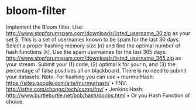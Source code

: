 # bloom-filter
Implement the Bloom filter. Use:
http://www.stopforumspam.com/downloads/listed_username_30.zip
as your set S. This is a set of usernames known to be spam for the last 30 days. Select a
proper hashing memory size (n) and find the optimal number of hash functions (k). Use the
spam usernames for the last 365 days:
http://www.stopforumspam.com/downloads/listed_username_365.zip
as your stream. Submit your (1) code, (2) optimal k for your n, and (3) the percentage of
false positives all on blackboard. There is no need to submit your datasets.
Note. For hashing you can use
• murmurHash: https://sites.google.com/site/murmurhash/
• FNV: http://isthe.com/chongo/tech/comp/fnv/
• Jenkins Hash: http://www.burtleburtle.net/bob/hash/doobs.html
• Or you Hash Function of choice.

